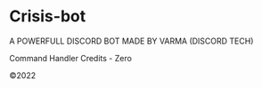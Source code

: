 # Crisis-bot

A POWERFULL DISCORD BOT MADE BY VARMA (DISCORD TECH)

Command Handler Credits - Zero 

©2022
